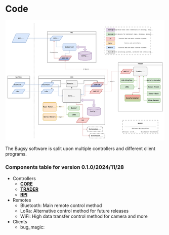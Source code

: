 # Code

<p align="center">
    <img src="./bugsy_code_structure.svg" />
</p>

The Bugsy software is split upon multiple controllers and different client programs.

### Components table for version 0.1.0/2024/11/28

- Controllers
  - [**CORE**](bugsy_core/README.md)
  - [**TRADER**]()
  - [**RPI**]()
- Remotes
  - Bluetooth: Main remote control method
  - LoRa: Alternative control method for future releases
  - WiFi: High data transfer control method for camera and more
- Clients
  - bug_magic: 